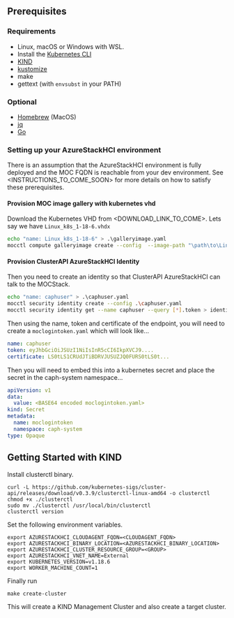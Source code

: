 ## Prerequisites

### Requirements

- Linux, macOS or Windows with WSL.
- Install the [Kubernetes CLI](https://kubernetes.io/docs/tasks/tools/install-kubectl/)
- [KIND]
- [kustomize]
- make
- gettext (with `envsubst` in your PATH)

### Optional

- [Homebrew][brew] (MacOS)
- [jq]
- [Go]

[brew]: https://brew.sh/
[go]: https://golang.org/dl/
[jq]: https://stedolan.github.io/jq/download/
[kind]: https://sigs.k8s.io/kind
[kustomize]: https://github.com/kubernetes-sigs/kustomize

### Setting up your AzureStackHCI environment

There is an assumption that the AzureStackHCI environment is fully deployed and the MOC FQDN is reachable from your dev environment. See <INSTRUCTIONS_TO_COME_SOON> for more details on how to satisfy these prerequisites.

#### Provision MOC image gallery with kubernetes vhd

Download the Kubernetes VHD from <DOWNLOAD_LINK_TO_COME>. Lets say we have `Linux_k8s_1-18-6.vhdx`

```bash
echo "name: Linux_k8s_1-18-6" > .\galleryimage.yaml
mocctl compute galleryimage create --config  --image-path "\path\to\Linux_k8s_1-18.6.vhdx" --location <YOUR_HCI_LOCATION>
```

#### Provision ClusterAPI AzureStackHCI Identity

Then you need to create an identity so that ClusterAPI AzureStackHCI can talk to the MOCStack.

```bash
echo "name: caphuser" > .\caphuser.yaml
mocctl security identity create --config .\caphuser.yaml
mocctl security identity get --name caphuser --query [*].token > identity-token.yaml
```

Then using the name, token and certificate of the endpoint, you will need to create a `moclogintoken.yaml` which will look like...

```yaml
name: caphuser
token: eyJhbGciOiJSUzI1NiIsInR5cCI6IkpXVCJ9....
certificate: LS0tLS1CRUdJTiBDRVJUSUZJQ0FURS0tLS0t...
```

Then you will need to embed this into a kubernetes secret and place the secret in the caph-system namespace...

```yaml
apiVersion: v1
data:
  value: <BASE64 encoded moclogintoken.yaml>
kind: Secret
metadata:
  name: moclogintoken
  namespace: caph-system
type: Opaque
```

## Getting Started with KIND

Install clusterctl binary.

```
curl -L https://github.com/kubernetes-sigs/cluster-api/releases/download/v0.3.9/clusterctl-linux-amd64 -o clusterctl
chmod +x ./clusterctl
sudo mv ./clusterctl /usr/local/bin/clusterctl
clusterctl version
```

Set the following environment variables.
```
export AZURESTACKHCI_CLOUDAGENT_FQDN=<CLOUDAGENT_FQDN>
export AZURESTACKHCI_BINARY_LOCATION=<AZURESTACKHCI_BINARY_LOCATION>
export AZURESTACKHCI_CLUSTER_RESOURCE_GROUP=<GROUP>
export AZURESTACKHCI_VNET_NAME=External
export KUBERNETES_VERSION=v1.18.6
export WORKER_MACHINE_COUNT=1
```

Finally run

```
make create-cluster
```

This will create a KIND Management Cluster and also create a target cluster.
